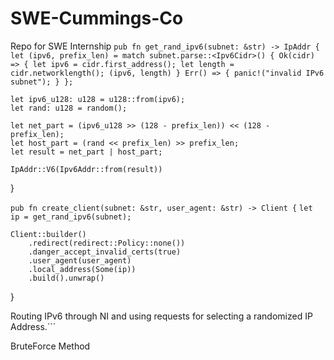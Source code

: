 # SWE-Cummings-Co
Repo for SWE Internship
    ```pub fn get_rand_ipv6(subnet: &str) -> IpAddr {
    let (ipv6, prefix_len) = match subnet.parse::<Ipv6Cidr>() {
        Ok(cidr) => {
            let ipv6 = cidr.first_address();
            let length = cidr.networklength();
            (ipv6, length)
        }
        Err() => {
            panic!("invalid IPv6 subnet");
        }
    };```

    let ipv6_u128: u128 = u128::from(ipv6);
    let rand: u128 = random();

    let net_part = (ipv6_u128 >> (128 - prefix_len)) << (128 - prefix_len);
    let host_part = (rand << prefix_len) >> prefix_len;
    let result = net_part | host_part;

    IpAddr::V6(Ipv6Addr::from(result))
}

```pub fn create_client(subnet: &str, user_agent: &str) -> Client {```
    ```let ip = get_rand_ipv6(subnet);```

    Client::builder()
        .redirect(redirect::Policy::none())
        .danger_accept_invalid_certs(true)
        .user_agent(user_agent)
        .local_address(Some(ip))
        .build().unwrap()
}

Routing IPv6 through NI and using requests for selecting a randomized IP Address.```

BruteForce Method
